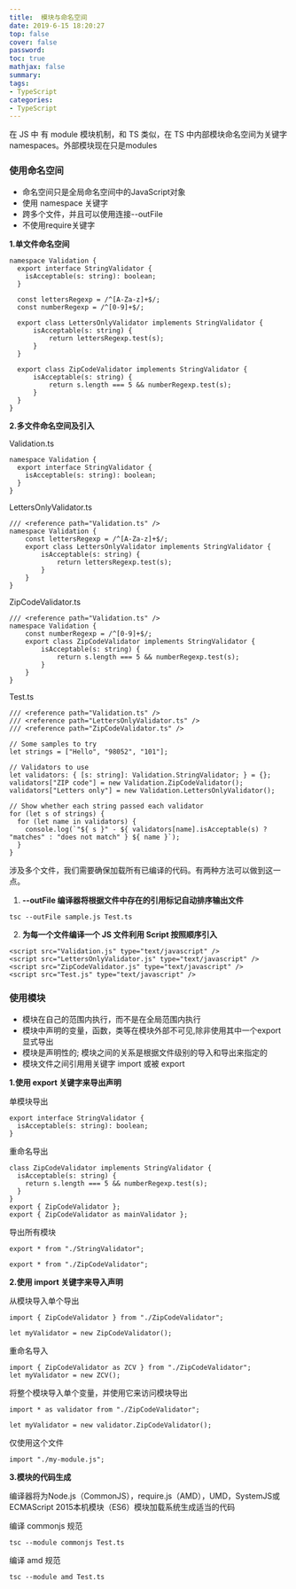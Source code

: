```yaml
---
title:  模块与命名空间
date: 2019-6-15 18:20:27
top: false
cover: false
password:
toc: true
mathjax: false
summary: 
tags:
- TypeScript
categories:
- TypeScript
---
```


在 JS 中 有 module 模块机制，和 TS 类似，在 TS 中内部模块命名空间为关键字namespaces。外部模块现在只是modules

### 使用命名空间 <br/>
- 命名空间只是全局命名空间中的JavaScript对象
- 使用 namespace 关键字
- 跨多个文件，并且可以使用连接--outFile
- 不使用require关键字

**1.单文件命名空间**
  ```
  namespace Validation {
    export interface StringValidator {
      isAcceptable(s: string): boolean;
    }

    const lettersRegexp = /^[A-Za-z]+$/;
    const numberRegexp = /^[0-9]+$/;

    export class LettersOnlyValidator implements StringValidator {
        isAcceptable(s: string) {
            return lettersRegexp.test(s);
        }
    }

    export class ZipCodeValidator implements StringValidator {
        isAcceptable(s: string) {
            return s.length === 5 && numberRegexp.test(s);
        }
    }
  }
  ```
**2.多文件命名空间及引入**

Validation.ts
```
namespace Validation {
  export interface StringValidator {
    isAcceptable(s: string): boolean;
  }
}
```

LettersOnlyValidator.ts
```
/// <reference path="Validation.ts" />
namespace Validation {
    const lettersRegexp = /^[A-Za-z]+$/;
    export class LettersOnlyValidator implements StringValidator {
        isAcceptable(s: string) {
            return lettersRegexp.test(s);
        }
    }
}
```
ZipCodeValidator.ts
```
/// <reference path="Validation.ts" />
namespace Validation {
    const numberRegexp = /^[0-9]+$/;
    export class ZipCodeValidator implements StringValidator {
        isAcceptable(s: string) {
            return s.length === 5 && numberRegexp.test(s);
        }
    }
}
```
Test.ts
```
/// <reference path="Validation.ts" />
/// <reference path="LettersOnlyValidator.ts" />
/// <reference path="ZipCodeValidator.ts" />

// Some samples to try
let strings = ["Hello", "98052", "101"];

// Validators to use
let validators: { [s: string]: Validation.StringValidator; } = {};
validators["ZIP code"] = new Validation.ZipCodeValidator();
validators["Letters only"] = new Validation.LettersOnlyValidator();

// Show whether each string passed each validator
for (let s of strings) {
  for (let name in validators) {
    console.log(`"${ s }" - ${ validators[name].isAcceptable(s) ? "matches" : "does not match" } ${ name }`);
  }
}
```

涉及多个文件，我们需要确保加载所有已编译的代码。有两种方法可以做到这一点。

1. **--outFile 编译器将根据文件中存在的引用标记自动排序输出文件**
  ```
  tsc --outFile sample.js Test.ts
  ```
2. **为每一个文件编译一个 JS 文件利用 Script 按照顺序引入**
  ```
  <script src="Validation.js" type="text/javascript" />
  <script src="LettersOnlyValidator.js" type="text/javascript" />
  <script src="ZipCodeValidator.js" type="text/javascript" />
  <script src="Test.js" type="text/javascript" />
  ```

### 使用模块 <br/>
- 模块在自己的范围内执行，而不是在全局范围内执行
- 模块中声明的变量，函数，类等在模块外部不可见,除非使用其中一个export显式导出
- 模块是声明性的; 模块之间的关系是根据文件级别的导入和导出来指定的
- 模块文件之间引用用关键字 import 或被 export

**1.使用 export 关键字来导出声明**

单模块导出
```
export interface StringValidator {
  isAcceptable(s: string): boolean;
}
```

重命名导出
```
class ZipCodeValidator implements StringValidator {
  isAcceptable(s: string) {
    return s.length === 5 && numberRegexp.test(s);
  }
}
export { ZipCodeValidator };
export { ZipCodeValidator as mainValidator };
```
导出所有模块
```
export * from "./StringValidator";

export * from "./ZipCodeValidator";
```

**2.使用 import 关键字来导入声明**

从模块导入单个导出
```
import { ZipCodeValidator } from "./ZipCodeValidator";

let myValidator = new ZipCodeValidator();
```

重命名导入
```
import { ZipCodeValidator as ZCV } from "./ZipCodeValidator";
let myValidator = new ZCV();
```

将整个模块导入单个变量，并使用它来访问模块导出
```
import * as validator from "./ZipCodeValidator";

let myValidator = new validator.ZipCodeValidator();
```

仅使用这个文件
```
import "./my-module.js";
```
**3.模块的代码生成**

编译器将为Node.js（CommonJS），require.js（AMD），UMD，SystemJS或ECMAScript 2015本机模块（ES6）模块加载系统生成适当的代码

编译 commonjs 规范
```
tsc --module commonjs Test.ts
```

编译 amd 规范
```
tsc --module amd Test.ts
```

